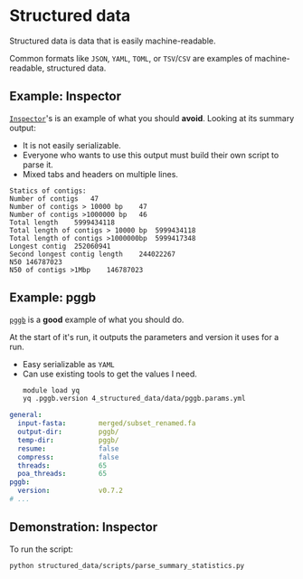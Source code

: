 # Structured data
Structured data is data that is easily machine-readable.

Common formats like `JSON`, `YAML`, `TOML`, or `TSV`/`CSV` are examples of machine-readable, structured data.

## Example: Inspector
[`Inspector`](https://github.com/Maggi-Chen/Inspector)'s is an example of what you should __avoid__. Looking at its summary output:
* It is not easily serializable.
* Everyone who wants to use this output must build their own script to parse it.
* Mixed tabs and headers on multiple lines.

```
Statics of contigs:
Number of contigs	47
Number of contigs > 10000 bp	47
Number of contigs >1000000 bp	46
Total length	5999434118
Total length of contigs > 10000 bp	5999434118
Total length of contigs >1000000bp	5999417348
Longest contig	252060941
Second longest contig length	244022267
N50	146787023
N50 of contigs >1Mbp	146787023
```

## Example: pggb
[`pggb`](https://github.com/pangenome/pggb) is a __good__ example of what you should do.

At the start of it's run, it outputs the parameters and version it uses for a run.
* Easy serializable as `YAML`
* Can use existing tools to get the values I need.
    ```bash
    module load yq
    yq .pggb.version 4_structured_data/data/pggb.params.yml
    ```

```yaml
general:
  input-fasta:        merged/subset_renamed.fa
  output-dir:         pggb/
  temp-dir:           pggb/
  resume:             false
  compress:           false
  threads:            65
  poa_threads:        65
pggb:
  version:            v0.7.2
# ...
```

## Demonstration: Inspector
To run the script:
```bash
python structured_data/scripts/parse_summary_statistics.py 
```
